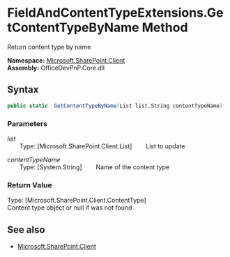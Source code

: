 # FieldAndContentTypeExtensions.GetContentTypeByName Method  
Return content type by name  

**Namespace:** [Microsoft.SharePoint.Client](Microsoft.SharePoint.Client.md)  
**Assembly:** OfficeDevPnP.Core.dll  
## Syntax
```C#
public static  GetContentTypeByName(List list,String contentTypeName)
```
### Parameters
*list*  
&emsp;&emsp;Type: [Microsoft.SharePoint.Client.List] 
&emsp;&emsp;List to update  
  
*contentTypeName*  
&emsp;&emsp;Type: [System.String] 
&emsp;&emsp;Name of the content type  
  
### Return Value
Type: [Microsoft.SharePoint.Client.ContentType]  
Content type object or null if was not found

## See also
- [Microsoft.SharePoint.Client](Microsoft.SharePoint.Client.md)
